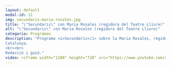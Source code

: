```yaml
---
layout: default
modal-id: 11
img: secundaris-maria-rosales.jpg
title: "\"Secundaris\" con Maria Rosales (regidora del Teatre Lliure)"
alt: "\"Secundaris\" con Maria Rosales (regidora del Teatre Lliure)"
categoria: Programas
description: "Programa <i>Secundaris</i> sobre la Maria Rosales, regidora del Teatre Lliure, emès a La2
Catalunya.
<br><br>
Redacció i guió."
video: <iframe width="1280" height="720" src="https://www.youtube.com/embed/0fTXkMPIX4E" title="YouTube video player" frameborder="0" allow="accelerometer; autoplay; clipboard-write; encrypted-media; gyroscope; picture-in-picture" allowfullscreen></iframe>
---
```

